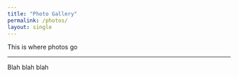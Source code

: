 ```yaml
---
title: "Photo Gallery"
permalink: /photos/
layout: single 
---
```


This is where photos go

---

Blah blah blah

